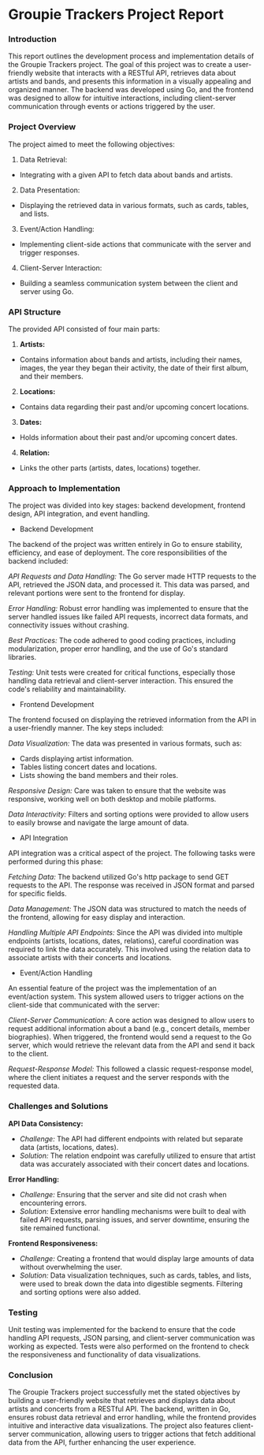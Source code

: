 
# Groupie Trackers Project Report
### Introduction

This report outlines the development process and implementation details of the Groupie Trackers project. The goal of this project was to create a user-friendly website that interacts with a RESTful API, retrieves data about artists and bands, and presents this information in a visually appealing and organized manner. The backend was developed using Go, and the frontend was designed to allow for intuitive interactions, including client-server communication through events or actions triggered by the user.

### Project Overview

The project aimed to meet the following objectives:

1. Data Retrieval:
- Integrating with a given API to fetch data about bands and artists.

2. Data Presentation:
- Displaying the retrieved data in various formats, such as cards, tables, and lists.

3. Event/Action Handling:
- Implementing client-side actions that communicate with the server and trigger responses.

4. Client-Server Interaction:
- Building a seamless communication system between the client and server using Go.

### API Structure

The provided API consisted of four main parts:

1. **Artists:**
- Contains information about bands and artists, including their names, images, the year they began their activity, the date of their first album, and their members.

2. **Locations:**
- Contains data regarding their past and/or upcoming concert locations.

3. **Dates:**
- Holds information about their past and/or upcoming concert dates.

4. **Relation:**
- Links the other parts (artists, dates, locations) together.

### Approach to Implementation

The project was divided into key stages: backend development, frontend design, API integration, and event handling.

* Backend Development

The backend of the project was written entirely in Go to ensure stability, efficiency, and ease of deployment. The core responsibilities of the backend included:

*API Requests and Data Handling:* The Go server made HTTP requests to the API, retrieved the JSON data, and processed it. This data was parsed, and relevant portions were sent to the frontend for display.

*Error Handling:* Robust error handling was implemented to ensure that the server handled issues like failed API requests, incorrect data formats, and connectivity issues without crashing.

*Best Practices:* The code adhered to good coding practices, including modularization, proper error handling, and the use of Go's standard libraries.

*Testing:* Unit tests were created for critical functions, especially those handling data retrieval and client-server interaction. This ensured the code's reliability and maintainability.

* Frontend Development

The frontend focused on displaying the retrieved information from the API in a user-friendly manner. The key steps included:

*Data Visualization:* The data was presented in various formats, such as:
- Cards displaying artist information.
- Tables listing concert dates and locations.
- Lists showing the band members and their roles.

*Responsive Design:* Care was taken to ensure that the website was responsive, working well on both desktop and mobile platforms.

*Data Interactivity:* Filters and sorting options were provided to allow users to easily browse and navigate the large amount of data.

* API Integration

API integration was a critical aspect of the project. The following tasks were performed during this phase:

*Fetching Data:* The backend utilized Go's http package to send GET requests to the API. The response was received in JSON format and parsed for specific fields.

*Data Management:* The JSON data was structured to match the needs of the frontend, allowing for easy display and interaction.

*Handling Multiple API Endpoints:* Since the API was divided into multiple endpoints (artists, locations, dates, relations), careful coordination was required to link the data accurately. This involved using the relation data to associate artists with their concerts and locations.

* Event/Action Handling

An essential feature of the project was the implementation of an event/action system. This system allowed users to trigger actions on the client-side that communicated with the server:

*Client-Server Communication:* A core action was designed to allow users to request additional information about a band (e.g., concert details, member biographies). When triggered, the frontend would send a request to the Go server, which would retrieve the relevant data from the API and send it back to the client.

*Request-Response Model:* This followed a classic request-response model, where the client initiates a request and the server responds with the requested data.

### Challenges and Solutions

**API Data Consistency:**
- *Challenge:* The API had different endpoints with related but separate data (artists, locations, dates).
- *Solution:* The relation endpoint was carefully utilized to ensure that artist data was accurately associated with their concert dates and locations.

**Error Handling:**
- *Challenge:* Ensuring that the server and site did not crash when encountering errors.
- *Solution:* Extensive error handling mechanisms were built to deal with failed API requests, parsing issues, and server downtime, ensuring the site remained functional.

**Frontend Responsiveness:**
- *Challenge:* Creating a frontend that would display large amounts of data without overwhelming the user.
- *Solution:* Data visualization techniques, such as cards, tables, and lists, were used to break down the data into digestible segments. Filtering and sorting options were also added.

### Testing

Unit testing was implemented for the backend to ensure that the code handling API requests, JSON parsing, and client-server communication was working as expected. Tests were also performed on the frontend to check the responsiveness and functionality of data visualizations.

### Conclusion

The Groupie Trackers project successfully met the stated objectives by building a user-friendly website that retrieves and displays data about artists and concerts from a RESTful API. The backend, written in Go, ensures robust data retrieval and error handling, while the frontend provides intuitive and interactive data visualizations. The project also features client-server communication, allowing users to trigger actions that fetch additional data from the API, further enhancing the user experience.